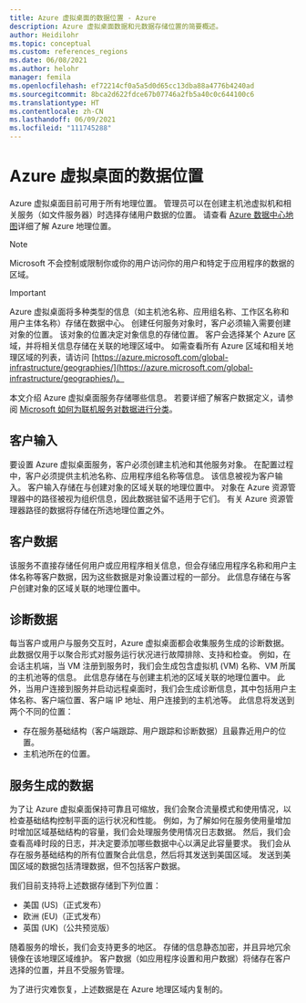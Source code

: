 ```yaml
---
title: Azure 虚拟桌面的数据位置 - Azure
description: Azure 虚拟桌面数据和元数据存储位置的简要概述。
author: Heidilohr
ms.topic: conceptual
ms.custom: references_regions
ms.date: 06/08/2021
ms.author: helohr
manager: femila
ms.openlocfilehash: ef72214cf0a5a5d0d65cc13dba88a4776b4240ad
ms.sourcegitcommit: 8bca2d622fdce67b07746a2fb5a40c0c644100c6
ms.translationtype: HT
ms.contentlocale: zh-CN
ms.lasthandoff: 06/09/2021
ms.locfileid: "111745288"
---
```

# <a name="data-locations-for-azure-virtual-desktop"></a>Azure 虚拟桌面的数据位置

Azure 虚拟桌面目前可用于所有地理位置。 管理员可以在创建主机池虚拟机和相关服务（如文件服务器）时选择存储用户数据的位置。 请查看 [Azure 数据中心地图](https://azuredatacentermap.azurewebsites.net/)详细了解 Azure 地理位置。

>[!NOTE]
>Microsoft 不会控制或限制你或你的用户访问你的用户和特定于应用程序的数据的区域。

>[!IMPORTANT]
>Azure 虚拟桌面将多种类型的信息（如主机池名称、应用组名称、工作区名称和用户主体名称）存储在数据中心。 创建任何服务对象时，客户必须输入需要创建对象的位置。 该对象的位置决定对象信息的存储位置。 客户会选择某个 Azure 区域，并将相关信息存储在关联的地理区域中。 如需查看所有 Azure 区域和相关地理区域的列表，请访问 [https://azure.microsoft.com/global-infrastructure/geographies/](https://azure.microsoft.com/global-infrastructure/geographies/)。

本文介绍 Azure 虚拟桌面服务存储哪些信息。 若要详细了解客户数据定义，请参阅 [Microsoft 如何为联机服务对数据进行分类](https://www.microsoft.com/trust-center/privacy/customer-data-definitions)。

## <a name="customer-input"></a>客户输入

要设置 Azure 虚拟桌面服务，客户必须创建主机池和其他服务对象。 在配置过程中，客户必须提供主机池名称、应用程序组名称等信息。 该信息被视为客户输入。 客户输入存储在与创建对象的区域关联的地理位置中。 对象在 Azure 资源管理器中的路径被视为组织信息，因此数据驻留不适用于它们。 有关 Azure 资源管理器路径的数据将存储在所选地理位置之外。

## <a name="customer-data"></a>客户数据

该服务不直接存储任何用户或应用程序相关信息，但会存储应用程序名称和用户主体名称等客户数据，因为这些数据是对象设置过程的一部分。 此信息存储在与客户创建对象的区域关联的地理位置中。

## <a name="diagnostic-data"></a>诊断数据

每当客户或用户与服务交互时，Azure 虚拟桌面都会收集服务生成的诊断数据。 此数据仅用于以聚合形式对服务运行状况进行故障排除、支持和检查。 例如，在会话主机端，当 VM 注册到服务时，我们会生成包含虚拟机 (VM) 名称、VM 所属的主机池等的信息。 此信息存储在与创建主机池的区域关联的地理位置中。 此外，当用户连接到服务并启动远程桌面时，我们会生成诊断信息，其中包括用户主体名称、客户端位置、客户端 IP 地址、用户连接到的主机池等。 此信息将发送到两个不同的位置：

- 存在服务基础结构（客户端跟踪、用户跟踪和诊断数据）且最靠近用户的位置。
- 主机池所在的位置。

## <a name="service-generated-data"></a>服务生成的数据

为了让 Azure 虚拟桌面保持可靠且可缩放，我们会聚合流量模式和使用情况，以检查基础结构控制平面的运行状况和性能。 例如，为了解如何在服务使用量增加时增加区域基础结构的容量，我们会处理服务使用情况日志数据。 然后，我们会查看高峰时段的日志，并决定要添加哪些数据中心以满足此容量要求。 我们会从存在服务基础结构的所有位置聚合此信息，然后将其发送到美国区域。 发送到美国区域的数据包括清理数据，但不包括客户数据。

我们目前支持将上述数据存储到下列位置：

- 美国 (US)（正式发布）
- 欧洲 (EU)（正式发布）
- 英国 (UK)（公共预览版）

随着服务的增长，我们会支持更多的地区。 存储的信息静态加密，并且异地冗余镜像在该地理区域维护。 客户数据（如应用程序设置和用户数据）将储存在客户选择的位置，并且不受服务管理。

为了进行灾难恢复，上述数据是在 Azure 地理区域内复制的。
